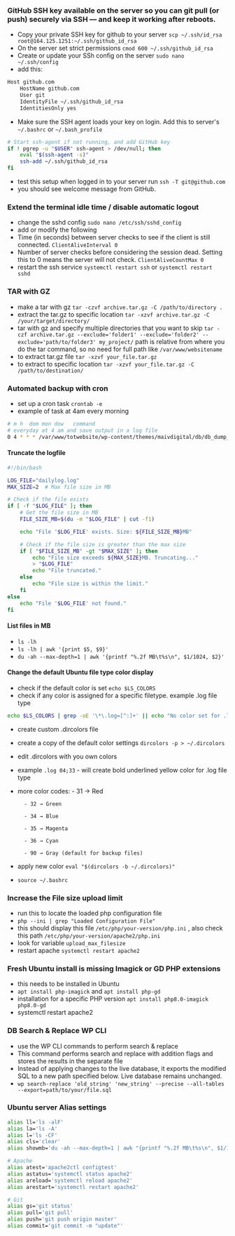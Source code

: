 
### GitHub SSH key available on the server so you can git pull (or push) securely via SSH — and keep it working after reboots.

- Copy your private SSH key for github to your server 
`scp ~/.ssh/id_rsa root@164.125.1251:~/.ssh/github_id_rsa`
- On the server set strict permissions `cmod 600 ~/.ssh/github_id_rsa`
- Create or update your SSh config on the server
`sudo nano ~/.ssh/config` 
- add this: 
```bash
Host github.com
    HostName github.com
    User git
    IdentityFile ~/.ssh/github_id_rsa
    IdentitiesOnly yes
```
- Make sure the SSH agent loads your key on login. Add this to server's `~/.bashrc` or `~/.bash_profile`

```bash
# Start ssh-agent if not running, and add GitHub key
if ! pgrep -u "$USER" ssh-agent > /dev/null; then
    eval "$(ssh-agent -s)"
    ssh-add ~/.ssh/github_id_rsa
fi
```
- test this setup when logged in to your server run `ssh -T git@github.com`
- you should see welcome message from GitHub. 


### Extend the terminal idle time / disable automatic logout

- change the sshd config `sudo nano /etc/ssh/sshd_config`
- add or modify the following 
- Time (in seconds) between server checks to see if the client is still connected. `ClientAliveInterval 0` 
- Number of server checks before considering the session dead. Setting this to 0 means the server will not check. `ClientAliveCountMax 0`
- restart the ssh service `systemctl restart ssh` or `systemctl restart sshd`


### TAR with GZ 

- make a tar with gz `tar -czvf archive.tar.gz -C /path/to/directory .`
- extract the tar.gz to specific location `tar -xzvf archive.tar.gz -C /your/target/directory/`
- tar with gz and specify multiple directories that you want to skip `tar -czf archive.tar.gz --exclude='folder1' --exclude='folder2' --exclude='path/to/folder3' my_project/` path is relative from where you do the tar command, so no need for full path like `/var/www/websitename`
- to extract tar.gz file `tar -xzvf your_file.tar.gz`
- to extract to specific location `tar -xzvf your_file.tar.gz -C /path/to/destination/`


### Automated backup with cron 

- set up a cron task `crontab -e`
- example of task at 4am every morning 

```bash
# m h  dom mon dow   command
# everyday at 4 am and save output in a log file
0 4 * * * /var/www/totwebsite/wp-content/themes/maivdigital/db/db_dump_cron.sh >> /var/www/totwebsite/wp-content/themes/maivdigital/db/dailylogfile.log 2>&1 
```


#### Truncate the logfile 

```bash
#!/bin/bash

LOG_FILE="dailylog.log"
MAX_SIZE=2  # Max file size in MB

# Check if the file exists
if [ -f "$LOG_FILE" ]; then
    # Get the file size in MB
    FILE_SIZE_MB=$(du -m "$LOG_FILE" | cut -f1)

    echo "File '$LOG_FILE' exists. Size: ${FILE_SIZE_MB}MB"

    # Check if the file size is greater than the max size
    if [ "$FILE_SIZE_MB" -gt "$MAX_SIZE" ]; then
        echo "File size exceeds ${MAX_SIZE}MB. Truncating..."
        > "$LOG_FILE"
        echo "File truncated."
    else
        echo "File size is within the limit."
    fi
else
    echo "File '$LOG_FILE' not found."
fi
```

#### List files in MB 

- `ls -lh` 
- `ls -lh | awk '{print $5, $9}'`
- `du -ah --max-depth=1 | awk '{printf "%.2f MB\t%s\n", $1/1024, $2}'`


#### Change the default Ubuntu file type color display
- check if the default color is set `echo $LS_COLORS`
- check if any color is assigned for a specific filetype. example .log file type
```bash
echo $LS_COLORS | grep -oE '\*\.log=[^:]+' || echo "No color set for .log files"

```
- create custom .dircolors file
- create a copy of the default color settings `dircolors -p > ~/.dircolors`
- edit  .dircolors with you own colors
- example `.log 04;33` - will create bold underlined yellow color for .log file type
- more color codes:
        - 31 → Red

        - 32 → Green

        - 34 → Blue

        - 35 → Magenta

        - 36 → Cyan

        - 90 → Gray (default for backup files)

- apply new color `eval "$(dircolors -b ~/.dircolors)"`
- `source ~/.bashrc`


### Increase the File size upload limit
- run this to locate the loaded php configuration file
- `php --ini | grep "Loaded Configuration File"`
- this should display this file `/etc/php/your-version/php.ini` , also check this path `/etc/php/your-version/apache2/php.ini`
- look for variable `upload_max_filesize`
- restart apache `systemctl restart apache2`


### Fresh Ubuntu install is missing Imagick or GD PHP extensions ### 

- this needs to be installed in Ubuntu
- `apt install php-imagick`  and `apt install php-gd`
- installation for a specific PHP version `apt install php8.0-imagick php8.0-gd`
- systemctl restart apache2

### DB Search & Replace WP CLI

- use the WP CLI commands to perform search & replace 
- This command performs search and replace with addition flags and stores the results in the separate file
- Instead of applying changes to the live database, it exports the modified SQL to a new path specified below. Live database remains unchanged.
- `wp search-replace 'old_string' 'new_string' --precise --all-tables --export=path/to/your/file.sql`


### Ubuntu server Alias settings

```bash
alias ll='ls -alF'
alias la='ls -A'
alias l='ls -CF'
alias cls='clear'
alias showmb='du -ah --max-depth=1 | awk "{printf "%.2f MB\t%s\n", $1/1024, $2}"'

# Apache
alias atest='apache2ctl configtest'
alias astatus='systemctl status apache2'
alias areload='systemctl reload apache2'
alias arestart='systemctl restart apache2'

# Git 
alias gs='git status'
alias pull='git pull'
alias push='git push origin master'
alias commit='git commit -m "update"'

```